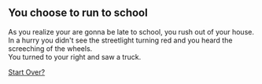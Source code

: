 ## You choose to run to school

As you realize your are gonna be late to school, you rush out of your house.  
In a hurry you didn't see the streetlight turning red and you heard the screeching of the wheels.  
You turned to your right and saw a truck.

[Start Over?](../../../../beginning.md)